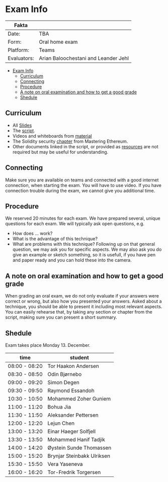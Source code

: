 # Exam Info

| Fakta ||
|-----|-----|
|Date:| TBA|
|Form:| Oral home exam |
|Platform: | Teams |
|Evaluators: | Arian Baloochestani and Leander Jehl |

- [Exam Info](#exam-info)
  - [Curriculum](#curriculum)
  - [Connecting](#connecting)
  - [Procedure](#procedure)
  - [A note on oral examination and how to get a good grade](#a-note-on-oral-examination-and-how-to-get-a-good-grade)
  - [Shedule](#shedule)


## Curriculum

* All [Slides](../slides) 
* The [script](../script.pdf).
* Videos and whiteboards from [material](../lecture_material.md)
* The Solidity security [chapter](https://github.com/ethereumbook/ethereumbook/blob/develop/09smart-contracts-security.asciidoc) from Mastering Ethereum.
* Other documents linked in the script, or provided as [resources](../resources.md) are not required but may be useful for understanding.

## Connecting

Make sure you are available on teams and connected with a good internet connection, when starting the exam.
You will have to use video.
If you have connection trouble during the exam, we cannot give you additional time.

## Procedure

We reserved 20 minutes for each exam.
We have prepared several, unique questions for each exam.
We will typically ask open questions, e.g. 
* How does ... work? 
* What is the advantage of this technique? 
* What are problems with this technique?
Following up on that general question, we may ask you for specific aspects.
We may also ask you do give an example or sketch something, so it is usefull, if you have pen and paper ready and you can hold these into the camera.

## A note on oral examination and how to get a good grade

When grading an oral exam, we do not only evaluate if your answers were correct or wrong, but also how you presented your answers. 
Asked about a technique, you should be able to present it including most relevant aspects.
You can easily rehearse that, by taking any section or chapter from the script, making sure you can present a short summary.

## Shedule

Exam takes place Monday 13. December.

| time | student |
|------|---------|
| 08:00 - 08:20 | Tor Haakon Andersen |
| 08:30 - 08:50 | Odin  Bjørnebo |
| 09:00 - 09:20 | Simon Degen |
| 09:30 - 09:50 | Raymond Essandoh |
| 10:30 - 10:50 | Mohammed Zoher Guniem |
| 11:00 - 11:20 | Bohua Jia |
| 11:30 - 11:50 | Aleksander Pettersen |
| 12:00 - 12:20 | Lejun Chen |
| 13:00 - 13:20 | Einar Haeger Solfjell |
| 13:30 - 13:50 | Mohammed Hanif Tadjik |
| 14:00 - 14:20 | Øystein Sunde Thomassen |
| 15:00 - 15:20 | Brynjar Steinbakk Ulriksen |
| 15:30 - 15:50 | Vera Yaseneva |
| 16:00 - 16:20 | Tor-Fredrik Torgersen |
